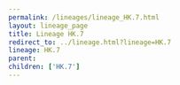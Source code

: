 ```yaml
---
permalink: /lineages/lineage_HK.7.html
layout: lineage_page
title: Lineage HK.7
redirect_to: ../lineage.html?lineage=HK.7
lineage: HK.7
parent: 
children: ['HK.7']
---
```

